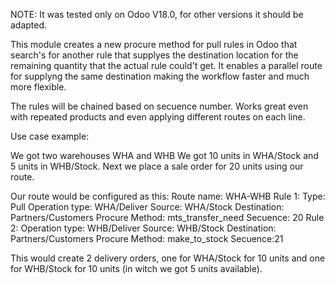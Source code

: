 NOTE: It was tested only on Odoo V18.0, for other versions it should be adapted. 

This module creates a new procure method for pull rules in Odoo that search's for another rule that supplyes the destination location for the remaining quantity that the actual rule could't get.
It enables a parallel route for supplyng the same destination making the workflow faster and much more flexible.

The rules will be chained based on secuence number. Works great even with repeated products and even applying different routes on each line.


Use case example:

We got two warehouses WHA and WHB
We got 10 units in WHA/Stock and 5 units in WHB/Stock. Next we place a sale order for 20 units using our route.


Our route would be configured as this: 
Route name: WHA-WHB 
Rule 1:
      Type: Pull
      Operation type: WHA/Deliver
      Source: WHA/Stock
      Destination: Partners/Customers
      Procure Method: mts_transfer_need
      Secuence: 20
Rule 2:
      Operation type: WHB/Deliver
      Source: WHB/Stock
      Destination: Partners/Customers
      Procure Method: make_to_stock
      Secuence:21
      
This would create 2 delivery orders, one for WHA/Stock for 10 units and one for WHB/Stock for 10 units (in witch we got 5 units available).



